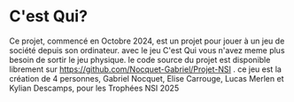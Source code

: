 # C'est Qui?
Ce projet, commencé en Octobre 2024, est un projet pour jouer à un jeu de société depuis son ordinateur. avec le jeu C'est Qui vous n'avez meme plus besoin de sortir le jeu physique. le code source du projet est disponible librement sur https://github.com/Nocquet-Gabriel/Projet-NSI .
ce jeu est la création de 4 personnes, Gabriel Nocquet, Elise Carrouge, Lucas Merlen et Kylian Descamps, pour les Trophées NSI 2025
